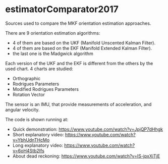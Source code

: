 # estimatorComparator2017
Sources used to compare the MKF orientation estimation approaches.

There are 9 orientation estimation algorithms:
- 4 of them are based on the UKF (Manifold Unscented Kalman Filter).
- 4 of them are based on the EKF (Manifold Extended Kalman Filter).
- the last one is the Madgwick algorithm

Each version of the UKF and the EKF is different from the others by the used chart. 4 charts are studied:
- Orthographic
- Rodrigues Parameters
- Modified Rodrigues Parameters
- Rotation Vector

The sensor is an IMU, that provide measurements of acceleration, and angular velocity.

The code is shown running at:
- Quick demonstration: https://www.youtube.com/watch?v=JpjQP7dHhgk
- Short explanatory video: https://www.youtube.com/watch?v=YbhUdnTHcMo
- Long explanatory video: https://www.youtube.com/watch?v=6oH4Stb2Ifs
- About dead reckoning: https://www.youtube.com/watch?v=IS-jpxXiTjE
